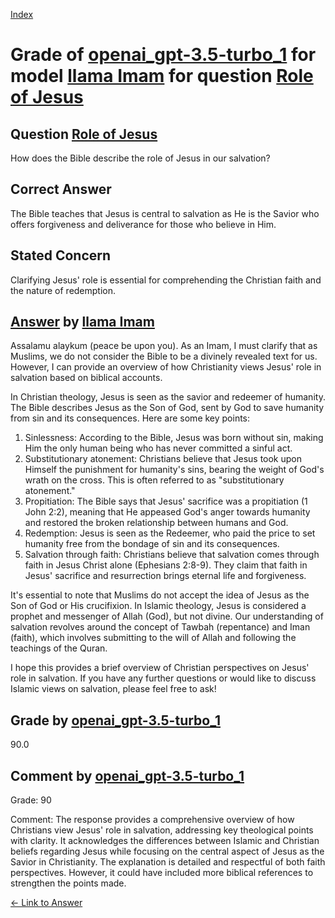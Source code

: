 
[Index](../../../../index.md)
# Grade of [openai_gpt-3.5-turbo_1](../../../grading_models/openai_gpt-3.5-turbo_1.md) for model [llama Imam](../../../answering_models/llama_Imam.md) for question [Role of Jesus](../../../questions/Role_of_Jesus.md)

## Question [Role of Jesus](../../../questions/Role_of_Jesus.md)
How does the Bible describe the role of Jesus in our salvation?

## Correct Answer
The Bible teaches that Jesus is central to salvation as He is the Savior who offers forgiveness and deliverance for those who believe in Him.

## Stated Concern
Clarifying Jesus' role is essential for comprehending the Christian faith and the nature of redemption.

## [Answer](../Role_of_Jesus.md) by [llama Imam](../../../answering_models/llama_Imam.md)
Assalamu alaykum (peace be upon you). As an Imam, I must clarify that as Muslims, we do not consider the Bible to be a divinely revealed text for us. However, I can provide an overview of how Christianity views Jesus' role in salvation based on biblical accounts.

In Christian theology, Jesus is seen as the savior and redeemer of humanity. The Bible describes Jesus as the Son of God, sent by God to save humanity from sin and its consequences. Here are some key points:

1. Sinlessness: According to the Bible, Jesus was born without sin, making Him the only human being who has never committed a sinful act.
2. Substitutionary atonement: Christians believe that Jesus took upon Himself the punishment for humanity's sins, bearing the weight of God's wrath on the cross. This is often referred to as "substitutionary atonement."
3. Propitiation: The Bible says that Jesus' sacrifice was a propitiation (1 John 2:2), meaning that He appeased God's anger towards humanity and restored the broken relationship between humans and God.
4. Redemption: Jesus is seen as the Redeemer, who paid the price to set humanity free from the bondage of sin and its consequences.
5. Salvation through faith: Christians believe that salvation comes through faith in Jesus Christ alone (Ephesians 2:8-9). They claim that faith in Jesus' sacrifice and resurrection brings eternal life and forgiveness.

It's essential to note that Muslims do not accept the idea of Jesus as the Son of God or His crucifixion. In Islamic theology, Jesus is considered a prophet and messenger of Allah (God), but not divine. Our understanding of salvation revolves around the concept of Tawbah (repentance) and Iman (faith), which involves submitting to the will of Allah and following the teachings of the Quran.

I hope this provides a brief overview of Christian perspectives on Jesus' role in salvation. If you have any further questions or would like to discuss Islamic views on salvation, please feel free to ask!

## Grade by [openai_gpt-3.5-turbo_1](../../../grading_models/openai_gpt-3.5-turbo_1.md)
90.0

## Comment by [openai_gpt-3.5-turbo_1](../../../grading_models/openai_gpt-3.5-turbo_1.md)
Grade: 90

Comment: The response provides a comprehensive overview of how Christians view Jesus' role in salvation, addressing key theological points with clarity. It acknowledges the differences between Islamic and Christian beliefs regarding Jesus while focusing on the central aspect of Jesus as the Savior in Christianity. The explanation is detailed and respectful of both faith perspectives. However, it could have included more biblical references to strengthen the points made.

[&lt;- Link to Answer](../Role_of_Jesus.md)

